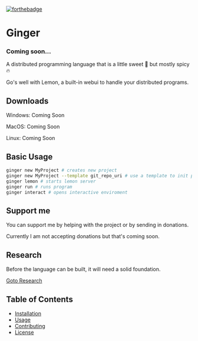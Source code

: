[![forthebadge](https://forthebadge.com/images/featured/featured-built-with-love.svg)](https://forthebadge.com)

# Ginger
### Coming soon...


A distributed programming language that is a little sweet 🍬 but mostly spicy 🔥

Go's well with Lemon, a built-in webui to handle your distributed programs.



## Downloads

Windows: Coming Soon

MacOS:   Coming Soon

Linux:   Coming Soon


## Basic Usage

```bash
ginger new MyProject # creates new project
ginger new MyProject --template git_repo_uri # use a template to init project
ginger lemon # starts lemon server
ginger run # runs program
ginger interact # opens interactive enviroment
```

## Support me

You can support me by helping with the project or by sending in donations.

Currently I am not accepting donations but that's coming soon.

## Research

Before the language can be built, it will need a solid foundation.

[Goto Research](./research/README.md)

## Table of Contents
- [Installation](#installation)
- [Usage](#usage)
- [Contributing](#contributing)
- [License](#license)